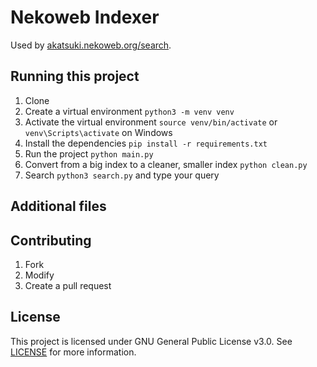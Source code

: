 # Nekoweb Indexer

Used by [akatsuki.nekoweb.org/search](https://akatsuki.nekoweb.org/search).

## Running this project

1. Clone
2. Create a virtual environment `python3 -m venv venv`
3. Activate the virtual environment `source venv/bin/activate` or `venv\Scripts\activate` on Windows
4. Install the dependencies `pip install -r requirements.txt`
5. Run the project `python main.py`
6. Convert from a big index to a cleaner, smaller index `python clean.py`
7. Search `python3 search.py` and type your query

## Additional files

## Contributing

1. Fork
2. Modify
3. Create a pull request

## License

This project is licensed under GNU General Public License v3.0. See [LICENSE](LICENSE) for more information.